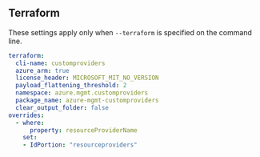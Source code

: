 ## Terraform

These settings apply only when `--terraform` is specified on the command line.

``` yaml $(terraform)
terraform:
  cli-name: customproviders
  azure_arm: true
  license_header: MICROSOFT_MIT_NO_VERSION
  payload_flattening_threshold: 2
  namespace: azure.mgmt.customproviders
  package_name: azure-mgmt-customproviders
  clear_output_folder: false
overrides:
  - where:
      property: resourceProviderName
    set:
    - IdPortion: "resourceproviders"
```
